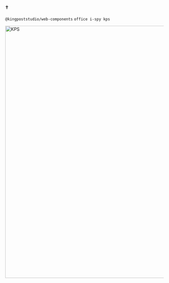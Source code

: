 ## `✝`

`@kingpoststudio/web-components`
`office i-spy kps`

<a href="https://tlhfckoctbcr.com/" target="_blank">
  <img src="https://kingpoststudio.com/images/angel.png" alt="KPS" width="800" />
</a>
